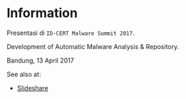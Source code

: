 # Information

Presentasi di `ID-CERT Malware Summit 2017`.

Development of Automatic Malware Analysis & Repository.

Bandung, 13 April 2017

See also at:

- [Slideshare](https://www.slideshare.net/xathrya/automatic-malware-analysis-repository)